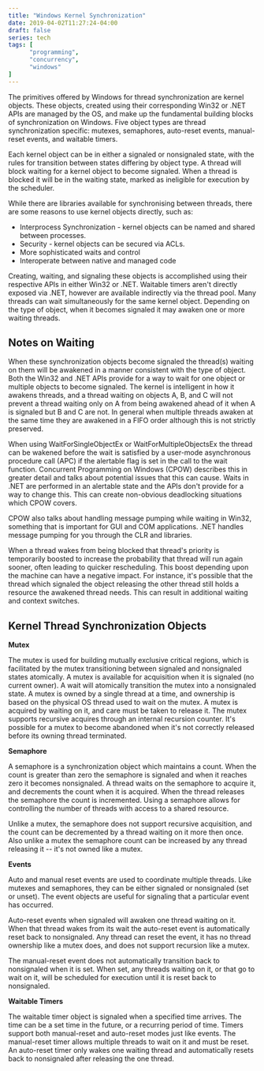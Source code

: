 ```yaml
---
title: "Windows Kernel Synchronization"
date: 2019-04-02T11:27:24-04:00
draft: false
series: tech
tags: [
      "programming",
      "concurrency",
      "windows"
]      
---
```


The primitives offered by Windows for thread synchronization are
kernel objects.  These objects, created using their corresponding
Win32 or .NET APIs are managed by the OS, and make up the fundamental
building blocks of synchronization on Windows.  Five object types are
thread synchronization specific: mutexes, semaphores, auto-reset events,
manual-reset events, and waitable timers.

Each kernel object can be in either a signaled or nonsignaled state,
with the rules for transition between states differing by object
type.  A thread will block waiting for a kernel object to become
signaled.  When a thread is blocked it will be in the waiting state,
marked as ineligible for execution by the scheduler.

While there are libraries available for synchronising between threads,
there are some reasons to use kernel objects directly, such as:

* Interprocess Synchronization - kernel objects can be named and
  shared between processes.
* Security - kernel objects can be secured via ACLs.
* More sophisticated waits and control
* Interoperate between native and managed code

Creating, waiting, and signaling these objects is accomplished using
their respective APIs in either Win32 or .NET.  Waitable timers aren't
directly exposed via .NET, however are available indirectly via the
thread pool.  Many threads can wait simultaneously for the same kernel
object.  Depending on the type of object, when it becomes signaled it may
awaken one or more waiting threads.

## Notes on Waiting

When these synchronization objects become signaled the thread(s)
waiting on them will be awakened in a manner consistent with the type
of object.  Both the Win32 and .NET APIs provide for a way to wait for
one object or multiple objects to become signaled.  The kernel is
intelligent in how it awakens threads, and a thread waiting on objects
A, B, and C will not prevent a thread waiting only on A from being
awakened ahead of it when A is signaled but B and C are not.  In
general when multiple threads awaken at the same time they are
awakened in a FIFO order although this is not strictly preserved.

When using WaitForSingleObjectEx or WaitForMultipleObjectsEx the
thread can be wakened before the wait is satisfied by a user-mode
asynchronous procedure call (APC) if the alertable flag is set in the
call to the wait function.  Concurrent Programming on Windows (CPOW)
describes this in greater detail and talks about potential issues that
this can cause.  Waits in .NET are performed in an alertable state and
the APIs don't provide for a way to change this.  This can create
non-obvious deadlocking situations which CPOW covers.

CPOW also talks about handling message pumping while waiting in Win32,
something that is important for GUI and COM applications.  .NET
handles message pumping for you through the CLR and libraries.  

When a thread wakes from being blocked that thread's priority is
temporarily boosted to increase the probability that thread will run
again sooner, often leading to quicker rescheduling.  This boost
depending upon the machine can have a negative impact.  For instance,
it's possible that the thread which signaled the object releasing the
other thread still holds a resource the awakened thread needs.  This
can result in additional waiting and context switches.


## Kernel Thread Synchronization Objects

**Mutex**

The mutex is used for building mutually exclusive critical regions,
which is facilitated by the mutex transitioning between signaled and
nonsignaled states atomically.  A mutex is available for acquisition
when it is signaled (no current owner).  A wait will atomically
transition the mutex into a nonsignaled state.  A mutex is owned by a
single thread at a time, and ownership is based on the physical OS
thread used to wait on the mutex.  A mutex is acquired by waiting on
it, and care must be taken to release it.  The mutex supports
recursive acquires through an internal recursion counter.  It's
possible for a mutex to become abandoned when it's not correctly
released before its owning thread terminated.

**Semaphore**

A semaphore is a synchronization object which maintains a count.  When
the count is greater than zero the semaphore is signaled and when it
reaches zero it becomes nonsignaled.  A thread waits on the semaphore to
acquire it, and decrements the count when it is acquired.  When the
thread releases the semaphore the count is incremented.  Using a
semaphore allows for controlling the number of threads with access to
a shared resource.

Unlike a mutex, the semaphore does not support recursive acquisition,
and the count can be decremented by a thread waiting on it more then
once.  Also unlike a mutex the semaphore count can be increased by
any thread releasing it -- it's not owned like a mutex.

**Events**

Auto and manual reset events are used to coordinate multiple threads.
Like mutexes and semaphores, they can be either signaled or
nonsignaled (set or unset).  The event objects are useful for
signaling that a particular event has occurred.

Auto-reset events when signaled will awaken one thread waiting on
it. When that thread wakes from its wait the auto-reset event is
automatically reset back to nonsignaled.  Any thread can reset the
event, it has no thread ownership like a mutex does, and does not
support recursion like a mutex.

The manual-reset event does not automatically transition back to
nonsignaled when it is set.  When set, any threads waiting on it, or
that go to wait on it, will be scheduled for execution until it is
reset back to nonsignaled.

**Waitable Timers**

The waitable timer object is signaled when a specified time arrives.
The time can be a set time in the future, or a recurring period of
time.  Timers support both manual-reset and auto-reset modes just
like events.  The manual-reset timer allows multiple threads to wait
on it and must be reset.  An auto-reset timer only wakes one waiting
thread and automatically resets back to nonsignaled after releasing
the one thread.

